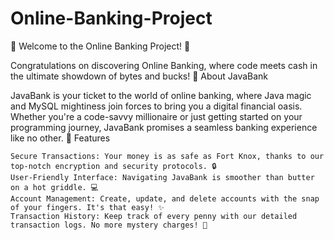 # Online-Banking-Project
🏦 Welcome to the Online Banking Project! 🚀

Congratulations on discovering  Online Banking, where code meets cash in the ultimate showdown of bytes and bucks! 💸
About JavaBank

JavaBank is your ticket to the world of online banking, where Java magic and MySQL mightiness join forces to bring you a digital financial oasis. Whether you're a code-savvy millionaire or just getting started on your programming journey, JavaBank promises a seamless banking experience like no other. 🌟
Features

    Secure Transactions: Your money is as safe as Fort Knox, thanks to our top-notch encryption and security protocols. 🔒
    User-Friendly Interface: Navigating JavaBank is smoother than butter on a hot griddle. 💻
    Account Management: Create, update, and delete accounts with the snap of your fingers. It's that easy! ✨
    Transaction History: Keep track of every penny with our detailed transaction logs. No more mystery charges! 📜
